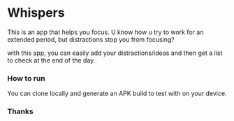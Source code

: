 # Whispers


This is an app that helps you focus. U know how u try to work for an extended period, but distractions stop you from focusing?


with this app, you can easily add your distractions/ideas and then get a list to check at the end of the day.


### How to run


You can clone locally and generate an APK build to test with on your device.


### Thanks

